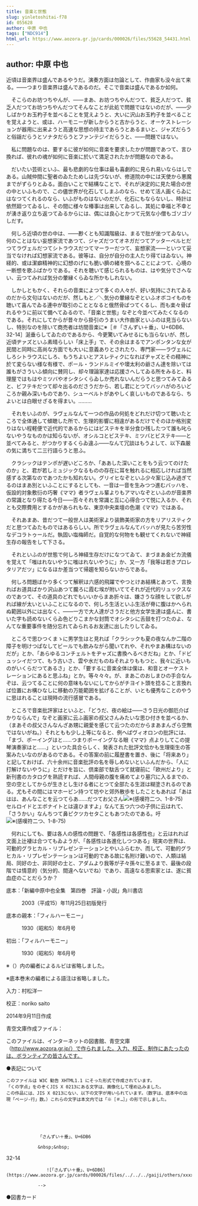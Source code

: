```yaml
---
title: 音楽と世態
slug: yinletoshitai-f78
id: 055628
author: 中原 中也
tags: ["NDC914"]
html_url: https://www.aozora.gr.jp/cards/000026/files/55628_54431.html
---
```


## author: 中原 中也

近頃は音楽界は盛んであるやうだ。演奏方面は勿論として、作曲家も没々出て来る。――つまり音楽界は盛んであるのだ。そこで音楽は盛んであるか如何。



　そこらのお坊つちやんが、――まあ、お坊つちやんだつて、貧乏人だつて、貧乏人だつてお坊つちやんだつてそんなことが此処で問題ではないのだが、――少しばかりお玉杓子を並べることを覚えようと、大いに沢山お玉杓子を並べることを覚えようと、或は、ハーモニーが新しからうと古からうと、オーケストレーションが器用に出来ようと高速な思想の持主であらうとあるまいと、ジャズだらうと俗謡だらうとソナタだらうとファンテジイだらうと、――問題ではない。

　私に問題なのは、要するに彼が如何に音楽を要求したかが問題であつて、言ひ換れば、彼れの魂が如何に音楽に於いて満足されたかが問題なのである。

　だいたい芸術といふ、最も悲劇的な仕事は最も喜劇的に見られ易いならはしである。山賊仲間に聖者のゐたためしは先づないが、修道院の中には天使から悪魔までがずらりとゐる。面白いことで結構なことで、それが決定的に見た場合の世の中といふもので、この儘世界が化石してしまふのなら、せめて活人画くらゐにはなつてくれるのなら、いふがものはないのだが、化石にもならないし、時計は依然廻つてゐるし、その間に様々な椿事は出来してゐるし、其処に幸福と不幸とが湧き返り立ち返つてゐるからには、偶には良心とかつて元気な小僧もゴソゴソしだす。



　何しろ近頃の世の中は、――尠くとも知識階級は、まるで肚が坐つてゐない。何のことはない妄想家流であつて、ジャズだつてオネガだつてアッターベルヒだつてラヴェルだつてシトラウスだつてマーラーだつて、妄想家流――といつて妥当でなければ幻想家流である。彼等は、自分が自分の主人たり得てはゐない。神経的、或は潔癖精神的に幻想のげにも脆い臍の緒を掴へることによつて、心境の一断想を歌ふばかりである。それを聴いて感じられるものは、はや気分でさへない、云つてみれば気分の暈縁くらゐな所かもしれない。

　しかしともかく、それらの音楽によつて多くの人々が、好い気持にされてゐるのだから文句はないのだが、然しもと／＼気分の暈縁なぞといふオボコイものを聴いて喜んでゐる連中が取引のこととなると俄然骨ばつてくるし、而も楽々骨ばれるやうに前以て備へてゐるので、「音楽と世態」なぞと今並べてみたくなるのである。それにしてからが昔々から掛引のうまい大作曲家といふのは見当らないし、特別なのを除いて商売者は坊間音楽に※［＃「さんずい＋垂」、U+6DB6、32-14］涎垂らしてゐたのであるから、今更驚いてみせるにも当らないが、然し近頃ヂァズといふ素晴らしい「床上手」で、その余はまるでアンポンタンな女が民間と同時に高尚な方面でも大いに意義ありとされたり、専門家――ラヴェルにしろシトラウスにしろ、もうちよいとアスレティクになればヂャズとその精神に於て変らない様な有様で、ポール・ランドルミイや墺太利の爺さん達を除いては誰もがさういふ傾向に賛同し、却々理論家達は応援さへしてゐる所をみると、料理屋ではもはやミツバやオシタシくらゐしか売れないんだらうと思つてみてゐると、ビフテキだつて却々出るのださうだから、若し君にとつてバッハがのろいどころか親み深いものであり、シューベルトがあやしく哀しいものであるなら、ちよいとは白眼せざるを得まい。………



　それをいふのが、ラヴェルなんて一つの作品の何処をどれだけ切つて聴いたところで全体通して傾聴した所で、生理的影響に相違があるだけでそのほか格別変りはない程軽便で近代的であるからにはビステキを半分食ひ残したつて誰も叱らないやうなものかは知らないが、オシルコとビステキ、ミツバとビステキ――と並べてみると、がつかりするくらゐ違ふ――なんて冗談はもうよして、以下森厳の気に満ちて二三行語らうと思ふ。



　クラシックはテンポが遅いどころか、「ああした深いことをもう云つてのけたのか」と、君が若しミュジックなるものの存在に耳を触れるに相応しければ当然感ずる次第なのであつたかも知れない。グリイヒなぞといふ少々案じ込み過ぎてるのはまあ別といふことにするとしても、一音は一音を生みつつ進むバッハを、仮設的対象敷衍の巧奢《ママ》者ラヴェル輩よりもアマいなぞといふのが音楽界の常識となり得たる今日――否々それを常識と互に心得合つて悦に入るか、それとも交際費用とするかがあられもな、東京中央楽壇の色潮《ママ》ではある。

　それあまあ、昔だつて一般世人は美術家より装飾美術家の方をリアリスティクだと思つてゐたものではあるらしい。所でラヴェルなんてバッハが見たら苦労性なデコラトゥールだ。執固い塩梅師だ。自覚的な何物をも観せてくれないで神経生存の報告をして下さる。

　それといふのが世態で何しろ神経生存だけになつてゐて、まづまあ金ピカ流儀を覚えて「嗤はれないやうに嗤はれないやうに」か、又一方「我等は若きプロレタリアだツ」になるほか差当つて帰趨を知らないからである。

　何しろ問題ばかり多くつて解釈は六感的飛躍でやつとけあ結構とあつて、言換ればお道具ばかり沢山あつて朧ろに霞む埃が附いててそれが近代的リュックスなのであつて、その道具のどれでもいいからまあ折々は、嫌さうな顔をして欲しがれば線が太いといふことになるので、何しろ生活といふ生活が脊に腹はかへられぬ範囲以外には出なく、――一方で大人達がさうだと他方女学生達は盛んに、書いた字も読めないくらゐ色どりこまかな封筒でオシタシに舌鼓を打つたのよ、なんてな重要事件を随分忘れてゐられるお友達に出したりしてゐる。

　ところで思ひつくまゝに男学生はと見れば「クラシックも夏の夜なんか二階の障子を明けつぱなしてビールでも飲みながら聞いてれや、それやまあ構はないのだが」とか、「あらゆるコンチェルトをヂャズに書換へるべきだね」とか、「ドビュッシイだつて、もう古いさ、雲や水だものねそれよりももつと、我々に近いものがいくらだつてあるさ」とか、「要するに音楽全体は僕は、和音とオーケストレーションにあると思ふね」とか。等々々々。が、まあこのおしまひの手合なんぞは、云つてることに何の意味もないにしてからがチヨイト頭を捻ること言換れば位置にお構ひなしに移動の万能範囲を拡げることが、いとも優秀なことのやうに思はれることは現時の流行感冒である。

　ところで音楽批評家はといふと、「どうだ、夜の絵は――さう日光の御厄介ばかりならんで」なぞと画家に云ふ画家の叔父さんみたいな思ひ付きを並べるか、（まあその叔父さんなんざあ甥に親愛を感じて云つたのだからまあまんざら空無ではないがね。）それともも少し上等になると、例へばヴィオロンの批評には、「まづ、ボーイングはと……つまりボーイングなる眼《ママ》点よりしてこの提琴演奏家はと……」といつた具合らしく、発表された批評文恰かも生理衛生の答案みたいなのがあるのである。その答案の前に履歴書を置き、後に「将来あり」と記しておけば、六十余州に音楽批評の名を辱しめないといふんだから、「人に打解けないやうに」とだけを旨に、倶楽部で駄舌つて就寝前に「欧州だより」と新刊書のカタログを熟読すれば、人間母親の腹を痛めてより墓穴に入るまでの、空の空としてからが生きとし生ける者にとつて全部たる生涯は糊塗されるのである。尤もその間にはマホービン持つて坊やと郊外散歩をしたこともあれば「あははは、あんなことを云つてらあ……だつてお父さん![※(感嘆符二つ、1-8-75)](https://www.aozora.gr.jp/cards/000026/files/../../../gaiji/1-08/1-08-75.png)　セルロイドとエボナイトとは違ひますよ」なんて五つ六つの子供に云はれて、「さうかい」なんちつて鼻ピクツカセタこともあつたのである。吁![※(感嘆符二つ、1-8-75)](https://www.aozora.gr.jp/cards/000026/files/../../../gaiji/1-08/1-08-75.png)

　何れにしても、要は各人の感性の問題で、「各感性は各感性也」と云はれれば文面上辻褄は合つてもゐようが、「各感性は各進化しつつある」現実の世界は、可動的グラヒカル・リプレゼンテーションとやいふらむか、而して、可動的グラヒカル・リプレゼンテーションは可動的である故に名附け難いので、人類は結局、同好の士、非同好の士と、アダムより我等が子々孫々に至るまで、最後の段階では情意的（気分的、間違へないでね）であり、高遠なる思索家とは、遂に貧血症のことだらうか？













底本：「新編中原中也全集　第四巻　評論・小説」角川書店

　　　2003（平成15）年11月25日初版発行

底本の親本：「フィルハーモニー」

　　　1930（昭和5）年6月号

初出：「フィルハーモニー」

　　　1930（昭和5）年6月号

※（）内の編者によるルビは省略しました。

※底本巻末の編者による語注は省略しました。

入力：村松洋一

校正：noriko saito

2014年9月11日作成

青空文庫作成ファイル：

このファイルは、インターネットの図書館、青空文庫（http://www.aozora.gr.jp/）で作られました。入力、校正、制作にあたったのは、ボランティアの皆さんです。











●表記について


	このファイルは W3C 勧告 XHTML1.1 にそった形式で作成されています。
	「くの字点」をのぞくJIS X 0213にある文字は、画像化して埋め込みました。
	この作品には、JIS X 0213にない、以下の文字が用いられています。（数字は、底本中の出現「ページ-行」数。）これらの文字は本文内では「※［＃…］」の形で示しました。



		
			
				
				「さんずい＋垂」、U+6DB6
				
				&nbsp;&nbsp;
				
32-14				
				
				　　![「さんずい＋垂」、U+6DB6](https://www.aozora.gr.jp/cards/000026/files/../../../gaiji/others/xxxx.png)
				
				-->
			
		






●図書カード